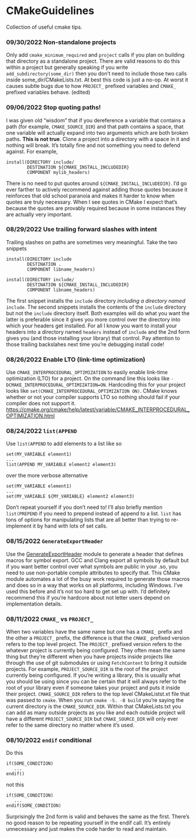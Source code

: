 # CMakeGuidelines
Collection of useful cmake tips.

### 09/30/2022 Non-standalone projects
Only add `cmake_minimum_required` and `project` calls if you plan on building that directory as a standalone project. There are valid reasons to do this within a project but generally speaking if you write `add_subdirectory(some_dir)` then you don’t need to include those two calls inside some_dir/CMakeLists.txt. At best this code is just a no-op. At worst it causes subtle bugs due to how `PROJECT_` prefixed variables and `CMAKE_` prefixed variables behave. (edited) 

### 09/06/2022 Stop quoting paths!
I was given old “wisdom” that if you dereference a variable that contains a path (for example, `CMAKE_SOURCE_DIR`) and that path contains a space, that one variable will actually expand into two arguments which are both broken paths. **This is not true**. Clone a project into a directory with a space in it and nothing will break. It’s totally fine and not something you need to defend against.
For example,
```
install(DIRECTORY include/
        DESTINATION ${CMAKE_INSTALL_INCLUDEDIR}
        COMPONENT mylib_headers)
```
There is no need to put quotes around `${CMAKE_INSTALL_INCLUDEDIR}`. I’d go ever farther to actively recommend against adding those quotes because it reinforces that old school paranoia and makes it harder to know when quotes are truly necessary. When I see quotes in CMake I expect that’s because the quotes are provably required because in some instances they are actually very important.

### 08/29/2022 Use trailing forward slashes with intent
Trailing slashes on paths are sometimes very meaningful. Take the two snippets
```
install(DIRECTORY include
        DESTINATION .
        COMPONENT libname_headers)
```
```
install(DIRECTORY include/
        DESTINATION ${CMAKE_INSTALL_INCLUDEDIR}
        COMPONENT libname_headers)
```
The first snippet installs the `include` directory *including a directory named* `include`.
The second snippets installs the contents of the `include` directory but not the `include` directory itself. Both examples will do what you want the latter is preferable since it gives you more control over the directory into which your headers get installed. For all I know you want to install your headers into a directory named `headers` instead of `include` and the 2nd form gives you (and those installing your library) that control.
Pay attention to those trailing backslahes next time you’re debugging install code!

### 08/26/2022 Enable LTO (link-time optimization)
Use `CMAKE_INTERPROCEDURAL_OPTIMIZATION` to easily enable link-time optimization (LTO) for a project. On the command line this looks like `-DCMAKE_INTERPROCEDURAL_OPTIMIZATION=ON`. Hardcoding this for your project looks like `set(CMAKE_INTERPROCEDURAL_OPTIMIZATION ON)`. CMake knows whether or not your compiler supports LTO so nothing should fail if your compiler does not support it.
https://cmake.org/cmake/help/latest/variable/CMAKE_INTERPROCEDURAL_OPTIMIZATION.html

### 08/24/2022 `list(APPEND`
Use `list(APPEND` to add elements to a list like so
```
set(MY_VARIABLE element1)
...
list(APPEND MY_VARIABLE element2 element3)
```
over the more verbose alternative
```
set(MY_VARIABLE element1)
...
set(MY_VARIABLE ${MY_VARIABLE} element2 element3)
```
Don’t repeat yourself if you don’t need to!
I’ll also briefly mention `list(PREPEND` if you need to prepend instead of append to a list. `list` has tons of options for manipulating lists that are all better than trying to re-implement it by hand with lots of set calls.

### 08/15/2022 `GenerateExportHeader`
Use the [GenerateExportHeader](https://cmake.org/cmake/help/latest/module/GenerateExportHeader.html) module to generate a header that defines macros for symbol export. GCC and Clang export all symbols by default but if you want better control over what symbols are public in your .so, you need to use non-portable compile attributes to specify that. This CMake module automates a lot of the busy work required to generate those macros and does so in a way that works on all platforms, including Windows.
I’ve used this before and it’s not too hard to get set up with. I’d definitely recommend this if you’re hardcore about not letter users depend on implementation details.

### 08/11/2022 `CMAKE_` vs `PROJECT_`

When two variables have the same name but one has a `CMAKE_` prefix and the other a `PROJECT_` prefix, the difference is that the `CMAKE_` prefixed version refers to the top level project. The `PROJECT_` prefixed version refers to the whatever project is currently being configured. They often mean the same thing but they’re different when you have projects inside projects like through the use of git submodules or using `FetchContent` to bring it outside projects.
For example, `PROJECT_SOURCE_DIR` is the root of the project currently being configured. If you’re writing a library, this is usually what you should be using since you can be certain that it will always refer to the root of your library even if someone takes your project and puts it inside their project. `CMAKE_SOURCE_DIR` refers to the top level CMakeListst.xt file that was passed to `cmake`. When you run `cmake -S. -B build` you’re saying the current directory is the `CMAKE_SOURCE_DIR`. Within that CMakeLists.txt you can add as many outside projects as you like and each outside project will have a different `PROJECT_SOURCE_DIR` but `CMAKE_SOURCE_DIR` will only ever refer to the same directory no matter where it’s used.

### 08/10/2022 `endif` conditional

Do this
```
if(SOME_CONDITION)
   ...
endif()
```
not this
```
if(SOME_CONDITION)
   ...
endif(SOME_CONDITION)
```
Surprisingly the 2nd form is valid and behaves the same as the first. There’s no good reason to be repeating yourself in the endif call. It’s entirely unnecessary and just makes the code harder to read and maintain.
